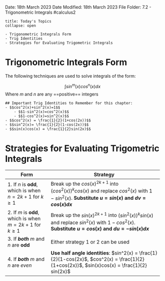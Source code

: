 Date: 18th March 2023
Date Modified: 18th March 2023
File Folder: 7.2 - Trigonometric Integrals
#calculus2 

```ad-abstract
title: Today's Topics
collapse: open

- Trigonometric Integrals Form
- Trig Identities
- Strategies for Evaluating Trigometric Integrals

```

# Trigonometric Integrals Form

The following techniques are used to solve integrals of the form:

$$ \int sin^m(x)cos^n(x)dx$$
Where $m$ and $n$ are any ==positive== integers

```ad-important
## Important Trig Identities to Remember for this chapter:
- $$cos^2(x)+sin^2(x)=1$$
	- $$1-sin^2(x)=cos^2(x)$$
	- $$1-cos^2(x)=sin^2(x)$$
- $$cos^2(x) = \frac{1}{2}(1+cos(2x))$$
- $$sin^2(x)= \frac{1}{2}(1-cos(2x))$$
- $$sin(x)cos(x) = \frac{1}{2}sin(2x)$$
```

# Strategies for Evaluating Trigometric Integrals

| Form                                                           | Strategy                                                                                                                                          |
| -------------------------------------------------------------- | ------------------------------------------------------------------------------------------------------------------------------------------------- |
| 1. If $n$ is __odd__, which is when $n = 2k + 1$ for $k \ge 1$ | Break up the $cos(x)^{2k+1}$ into $(cos^2(x))^kcos(x)$ and replace $cos^2(x)$ with $1-sin^2(x)$. **Substitute $u=sin(x)$ and $dv=cos(x)dx$**      |
| 2. If $m$ is __odd__, which is when $m=2k+1$ for $k \ge 1$     | Break up the $sin(x)^{2k+1}$ into $(sin^2(x))^ksin(x)$ and replace $sin^2(x)$ with $1-cos^2(x)$. **Substitute $u = cos(x)$ and $du = -sin(x)dx$** |
| 3. If ***both*** $m$ and $n$ are __odd__                       | Either strategy 1 or 2 can be used                                                                                                                |
| 4. If ***both*** $m$ and $n$ are _even_                        | **Use half angle identities**: $sin^2(x) = \frac{1}{2}(1-cos(2x)$, $cos^2(x) = \frac{1}{2}(1+cos(2x))$, $sin(x)cos(x) = \frac{1}{2} sin(2x)$      |






